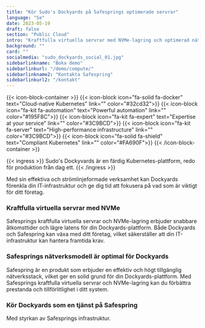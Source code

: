 ```yaml
---
title: "Kör Sudo's Dockyards på Safesprings optimerade servrar"
language: "Se"
date: 2023-05-19
draft: false
section: "Public Cloud"
intro: "Kraftfulla virtuella servrar med NVMe-lagring och optimerad nätverksdesign för din Dockyards plattform. Hantera den själv eller köp som en managerad tjänst."
background: ""
card: ""
socialmedia: "sudo_dockyards_social_01.jpg"
sidebarlinkname: "Boka demo"
sidebarlinkurl: "/demo/compute/"
sidebarlinkname2: "Kontakta Safespring"
sidebarlinkurl2: "/kontakt"
---
```


{{< icon-block-container >}}
    {{< icon-block icon="fa-solid fa-docker" text="Cloud-native Kubernetes" link="" color="#32cd32">}}
    {{< icon-block icon="fa-kit fa-automation" text="Powerful automation" link="" color="#195F8C">}}
    {{< icon-block icon="fa-kit fa-expert" text="Expertise at your service" link="" color="#3C9BCD">}}
    {{< icon-block icon="fa-kit fa-server" text="High-performance infrastructure" link="" color="#3C9BCD">}}
    {{< icon-block icon="fa-solid fa-shield" text="Compliant Kubernetes" link="" color="#FA690F">}}
{{< /icon-block-container >}}

{{< ingress >}}
Sudo's Dockyvards är en färdig Kubernetes-plattform, redo för produktion från dag ett.
{{< /ingress >}}

Med sin effektiva och strömlinjeformade verksamhet kan Dockyards förenkla din IT-infrastruktur och ge dig tid att fokusera på vad som är viktigt för ditt företag.

### Kraftfulla virtuella servrar med NVMe

Safesprings kraftfulla virtuella servrar och NVMe-lagring erbjuder snabbare åtkomsttider och lägre latens för din Dockyards-plattform. Både Dockyards och Safespring kan växa med ditt företag, vilket säkerställer att din IT-infrastruktur kan hantera framtida krav.

### Safesprings nätverksmodell är optimal för Dockyards

Safespring är en produkt som erbjuder en effektiv och högt tillgänglig nätverksstack, vilket ger en solid grund för din Dockyards-plattform. Med Safesprings kraftfulla virtuella servrar och NVMe-lagring kan du förbättra prestanda och tillförlitlighet i ditt system.

### Kör Dockyards som en tjänst på Safespring

Med styrkan av Safesprings infrastruktur.
